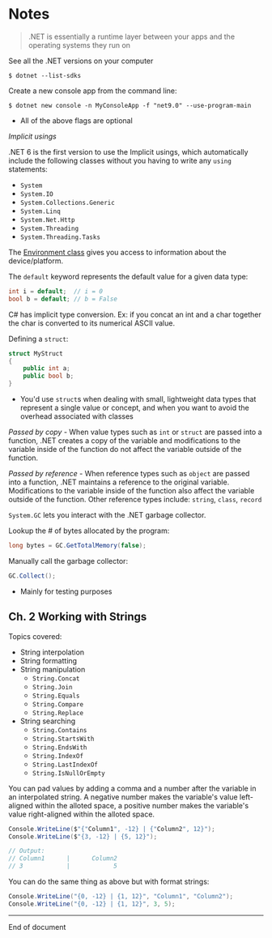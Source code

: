 # Notes

> .NET is essentially a runtime layer between your apps and the operating systems they run on

See all the .NET versions on your computer

```shell
$ dotnet --list-sdks
```

Create a new console app from the command line:

```shell
$ dotnet new console -n MyConsoleApp -f "net9.0" --use-program-main
```

* All of the above flags are optional

_Implicit usings_

.NET 6 is the first version to use the Implicit usings, which automatically include the following classes without you having to write any `using` statements:

* `System`
* `System.IO`
* `System.Collections.Generic`
* `System.Linq`
* `System.Net.Http`
* `System.Threading`
* `System.Threading.Tasks`

The [Environment class](https://learn.microsoft.com/en-us/dotnet/api/system.environment?view=net-9.0#properties) gives you access to information about the device/platform. 

The `default` keyword represents the default value for a given data type:

```C#
int i = default;  // i = 0
bool b = default; // b = False
```

C# has implicit type conversion. Ex: if you concat an int and a char together the char is converted to its numerical ASCII value. 

Defining a `struct`: 

```C#
struct MyStruct
{
    public int a;
    public bool b;
}
```

* You'd use `struct`s when dealing with small, lightweight data types that represent a single value or concept, and when you want to avoid the overhead associated with classes

_Passed by copy_ - When value types such as `int` or `struct` are passed into a function, .NET creates a copy of the variable and modifications to the variable inside of the function do not affect the variable outside of the function. 

_Passed by reference_ - When reference types such as `object` are passed into a function, .NET maintains a reference to the original variable. Modifications to the variable inside of the function also affect the variable outside of the function. Other reference types include: `string`, `class`, `record`

`System.GC` lets you interact with the .NET garbage collector.

Lookup the # of bytes allocated by the program: 

```C#
long bytes = GC.GetTotalMemory(false);
```

Manually call the garbage collector:

```C#
GC.Collect();
```

* Mainly for testing purposes

## Ch. 2 Working with Strings

Topics covered: 

* String interpolation
* String formatting 
* String manipulation
    * `String.Concat`
    * `String.Join`
    * `String.Equals`
    * `String.Compare`
    * `String.Replace`
* String searching
    * `String.Contains`
    * `String.StartsWith`
    * `String.EndsWith`
    * `String.IndexOf`
    * `String.LastIndexOf`
    * `String.IsNullOrEmpty`

You can pad values by adding a comma and a number after the variable in an interpolated string. A negative number makes the variable's value left-aligned within the alloted space, a positive number makes the variable's value right-aligned within the alloted space.

```C#
Console.WriteLine($"{"Column1", -12} | {"Column2", 12}");
Console.WriteLine($"{3, -12} | {5, 12}");

// Output:
// Column1      |      Column2
// 3            |            5
```

You can do the same thing as above but with format strings:

```C#
Console.WriteLine("{0, -12} | {1, 12}", "Column1", "Column2");
Console.WriteLine("{0, -12} | {1, 12}", 3, 5);
```

---
End of document
